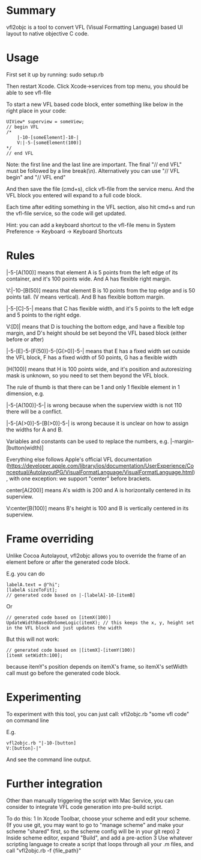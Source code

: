 Summary
=======

vfl2objc is a tool to convert VFL (Visual Formatting Language) based UI layout to native objective C code.


Usage
=====

First set it up by running:
    sudo setup.rb

Then restart Xcode. Click Xcode->services from top menu, you should be able to see vfl-file

To start a new VFL based code block, enter something like below in the right place in your code:

    UIView* superview = someView;
    // begin VFL
    /*
        |-10-[someElement]-10-|
        V:|-5-[someElement(100)]
    */
    // end VFL

Note: the first line and the last line are important. The final "// end VFL" must be followed by a line break(\n). Alternatively you can use "// VFL begin" and "// VFL end"

And then save the file (cmd+s), click vfl-file from the service menu. And the VFL block you entered will expand to a full code block.

Each time after editing something in the VFL section, also hit cmd+s and run the vfl-file service, so the code will get updated.

Hint: you can add a keyboard shortcut to the vfl-file menu in System Preference -> Keyboard -> Keyboard Shortcuts

Rules
=====

|-5-[A(100)] means that element A is 5 points from the left edge of its container, and it's 100 points wide. And A has flexible right margin.

V:|-10-[B(50)] means that element B is 10 points from the top edge and is 50 points tall. (V means vertical). And B has flexible bottom margin.

|-5-[C]-5-| means that C has flexible width, and it's 5 points to the left edge and 5 points to the right edge.

V:[D]| means that D is touching the bottom edge, and have a flexible top margin, and D's height should be set beyond the VFL based block (either before or after)

|-5-[E]-5-[F(50)]-5-[G(>0)]-5-| means that E has a fixed width set outside the VFL block, F has a fixed width of 50 points, G has a flexible width

[H(100)] means that H is 100 points wide, and it's position and autoresizing mask is unknown, so you need to set them beyond the VFL block.


The rule of thumb is that there can be 1 and only 1 flexible element in 1 dimension, e.g.

|-5-[A(100)]-5-| is wrong because when the superview width is not 110 there will be a conflict.

|-5-[A(>0)]-5-[B(>0)]-5-| is wrong because it is unclear on how to assign the widths for A and B.


Variables and constants can be used to replace the numbers, e.g. |-margin-[button(width)]

Everything else follows Apple's official VFL documentation (https://developer.apple.com/library/ios/documentation/UserExperience/Conceptual/AutolayoutPG/VisualFormatLanguage/VisualFormatLanguage.html), with one exception: we support "center" before brackets.

center[A(200)] means A's width is 200 and A is horizontally centered in its superview.

V:center[B(100)] means B's height is 100 and B is vertically centered in its superview.



Frame overriding
================

Unlike Cocoa Autolayout, vfl2objc allows you to override the frame of an element before or after the generated code block.

E.g. you can do

    labelA.text = @"hi";
    [labelA sizeToFit];
    // generated code based on |-[labelA]-10-[itemB] 

Or

    // generated code based on [itemX(100)]
    UpdateWidthBasedOnSomeLogic(itemX); // this keeps the x, y, height set in the VFL block and just updates the width

But this will not work:

    // generated code based on |[itemX]-[itemY(100)]
    [itemX setWidth:100];

because itemY's position depends on itemX's frame, so itemX's setWidth call must go before the generated code block.


Experimenting
=============

To experiment with this tool, you can just call: vfl2objc.rb "some vfl code" on command line

E.g.

    vfl2objc.rb "|-10-[button]
    V:[button]-|"

And see the command line output.


Further integration
===================

Other than manually triggering the script with Mac Service, you can consider to integrate VFL code generation into pre-build script.

To do this:
1 In Xcode Toolbar, choose your scheme and edit your scheme. (If you use git, you may want to go to "manage scheme" and make your scheme "shared" first, so the scheme config will be in your git repo)
2 Inside scheme editor, expand "Build", and add a pre-action
3 Use whatever scripting language to create a script that loops through all your .m files, and call "vfl2objc.rb -f {file_path}"
